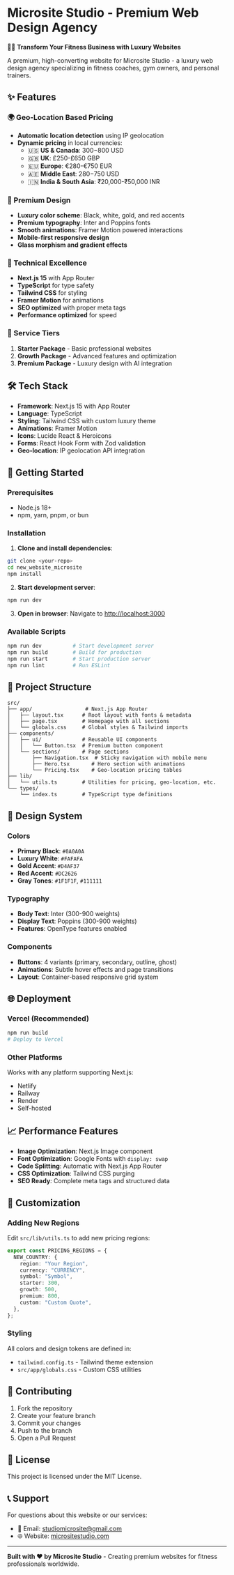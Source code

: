 # Microsite Studio - Premium Web Design Agency

🏋️‍♀️ **Transform Your Fitness Business with Luxury Websites**

A premium, high-converting website for Microsite Studio - a luxury web design agency specializing in fitness coaches, gym owners, and personal trainers.

## ✨ Features

### 🌍 Geo-Location Based Pricing

- **Automatic location detection** using IP geolocation
- **Dynamic pricing** in local currencies:
  - 🇺🇸 **US & Canada**: $300-$800 USD
  - 🇬🇧 **UK**: £250-£650 GBP
  - 🇪🇺 **Europe**: €280-€750 EUR
  - 🇦🇪 **Middle East**: $280-$750 USD
  - 🇮🇳 **India & South Asia**: ₹20,000-₹50,000 INR

### 🎨 Premium Design

- **Luxury color scheme**: Black, white, gold, and red accents
- **Premium typography**: Inter and Poppins fonts
- **Smooth animations**: Framer Motion powered interactions
- **Mobile-first responsive design**
- **Glass morphism and gradient effects**

### 🚀 Technical Excellence

- **Next.js 15** with App Router
- **TypeScript** for type safety
- **Tailwind CSS** for styling
- **Framer Motion** for animations
- **SEO optimized** with proper meta tags
- **Performance optimized** for speed

### 💼 Service Tiers

1. **Starter Package** - Basic professional websites
2. **Growth Package** - Advanced features and optimization
3. **Premium Package** - Luxury design with AI integration

## 🛠️ Tech Stack

- **Framework**: Next.js 15 with App Router
- **Language**: TypeScript
- **Styling**: Tailwind CSS with custom luxury theme
- **Animations**: Framer Motion
- **Icons**: Lucide React & Heroicons
- **Forms**: React Hook Form with Zod validation
- **Geo-location**: IP geolocation API integration

## 🚀 Getting Started

### Prerequisites

- Node.js 18+
- npm, yarn, pnpm, or bun

### Installation

1. **Clone and install dependencies**:

```bash
git clone <your-repo>
cd new_website_microsite
npm install
```

2. **Start development server**:

```bash
npm run dev
```

3. **Open in browser**:
   Navigate to [http://localhost:3000](http://localhost:3000)

### Available Scripts

```bash
npm run dev          # Start development server
npm run build        # Build for production
npm run start        # Start production server
npm run lint         # Run ESLint
```

## 📁 Project Structure

```
src/
├── app/                 # Next.js App Router
│   ├── layout.tsx      # Root layout with fonts & metadata
│   ├── page.tsx        # Homepage with all sections
│   └── globals.css     # Global styles & Tailwind imports
├── components/
│   ├── ui/             # Reusable UI components
│   │   └── Button.tsx  # Premium button component
│   └── sections/       # Page sections
│       ├── Navigation.tsx  # Sticky navigation with mobile menu
│       ├── Hero.tsx       # Hero section with animations
│       └── Pricing.tsx    # Geo-location pricing tables
├── lib/
│   └── utils.ts        # Utilities for pricing, geo-location, etc.
└── types/
    └── index.ts        # TypeScript type definitions
```

## 🎨 Design System

### Colors

- **Primary Black**: `#0A0A0A`
- **Luxury White**: `#FAFAFA`
- **Gold Accent**: `#D4AF37`
- **Red Accent**: `#DC2626`
- **Gray Tones**: `#1F1F1F`, `#111111`

### Typography

- **Body Text**: Inter (300-900 weights)
- **Display Text**: Poppins (300-900 weights)
- **Features**: OpenType features enabled

### Components

- **Buttons**: 4 variants (primary, secondary, outline, ghost)
- **Animations**: Subtle hover effects and page transitions
- **Layout**: Container-based responsive grid system

## 🌐 Deployment

### Vercel (Recommended)

```bash
npm run build
# Deploy to Vercel
```

### Other Platforms

Works with any platform supporting Next.js:

- Netlify
- Railway
- Render
- Self-hosted

## 📈 Performance Features

- **Image Optimization**: Next.js Image component
- **Font Optimization**: Google Fonts with `display: swap`
- **Code Splitting**: Automatic with Next.js App Router
- **CSS Optimization**: Tailwind CSS purging
- **SEO Ready**: Complete meta tags and structured data

## 🔧 Customization

### Adding New Regions

Edit `src/lib/utils.ts` to add new pricing regions:

```typescript
export const PRICING_REGIONS = {
  NEW_COUNTRY: {
    region: "Your Region",
    currency: "CURRENCY",
    symbol: "Symbol",
    starter: 300,
    growth: 500,
    premium: 800,
    custom: "Custom Quote",
  },
};
```

### Styling

All colors and design tokens are defined in:

- `tailwind.config.ts` - Tailwind theme extension
- `src/app/globals.css` - Custom CSS utilities

## 🤝 Contributing

1. Fork the repository
2. Create your feature branch
3. Commit your changes
4. Push to the branch
5. Open a Pull Request

## 📄 License

This project is licensed under the MIT License.

## 📞 Support

For questions about this website or our services:

- 📧 Email: studiomicrosite@gmail.com
- 🌐 Website: [micrositestudio.com](https://micrositestudio.com)

---

**Built with ❤️ by Microsite Studio** - Creating premium websites for fitness professionals worldwide.
